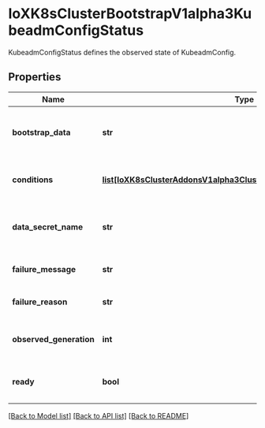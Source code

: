 # IoXK8sClusterBootstrapV1alpha3KubeadmConfigStatus

KubeadmConfigStatus defines the observed state of KubeadmConfig.
## Properties
Name | Type | Description | Notes
------------ | ------------- | ------------- | -------------
**bootstrap_data** | **str** | BootstrapData will be a cloud-init script for now.   Deprecated: Switch to DataSecretName. | [optional] 
**conditions** | [**list[IoXK8sClusterAddonsV1alpha3ClusterResourceSetStatusConditions]**](IoXK8sClusterAddonsV1alpha3ClusterResourceSetStatusConditions.md) | Conditions defines current service state of the KubeadmConfig. | [optional] 
**data_secret_name** | **str** | DataSecretName is the name of the secret that stores the bootstrap data script. | [optional] 
**failure_message** | **str** | FailureMessage will be set on non-retryable errors | [optional] 
**failure_reason** | **str** | FailureReason will be set on non-retryable errors | [optional] 
**observed_generation** | **int** | ObservedGeneration is the latest generation observed by the controller. | [optional] 
**ready** | **bool** | Ready indicates the BootstrapData field is ready to be consumed | [optional] 

[[Back to Model list]](../README.md#documentation-for-models) [[Back to API list]](../README.md#documentation-for-api-endpoints) [[Back to README]](../README.md)


